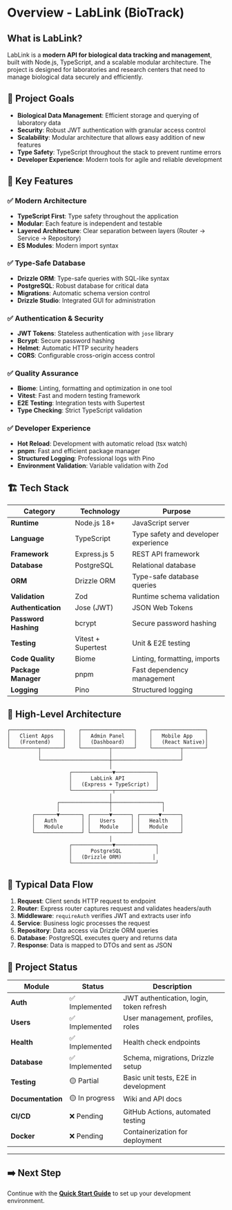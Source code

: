 # Overview - LabLink (BioTrack)

## What is LabLink?

LabLink is a **modern API for biological data tracking and management**, built with Node.js, TypeScript, and a scalable modular architecture. The project is designed for laboratories and research centers that need to manage biological data securely and efficiently.

## 🎯 Project Goals

- **Biological Data Management**: Efficient storage and querying of laboratory data
- **Security**: Robust JWT authentication with granular access control
- **Scalability**: Modular architecture that allows easy addition of new features
- **Type Safety**: TypeScript throughout the stack to prevent runtime errors
- **Developer Experience**: Modern tools for agile and reliable development

## 🚀 Key Features

### ✅ **Modern Architecture**
- **TypeScript First**: Type safety throughout the application
- **Modular**: Each feature is independent and testable
- **Layered Architecture**: Clear separation between layers (Router → Service → Repository)
- **ES Modules**: Modern import syntax

### ✅ **Type-Safe Database**
- **Drizzle ORM**: Type-safe queries with SQL-like syntax
- **PostgreSQL**: Robust database for critical data
- **Migrations**: Automatic schema version control
- **Drizzle Studio**: Integrated GUI for administration

### ✅ **Authentication & Security**
- **JWT Tokens**: Stateless authentication with `jose` library
- **Bcrypt**: Secure password hashing
- **Helmet**: Automatic HTTP security headers
- **CORS**: Configurable cross-origin access control

### ✅ **Quality Assurance**
- **Biome**: Linting, formatting and optimization in one tool
- **Vitest**: Fast and modern testing framework
- **E2E Testing**: Integration tests with Supertest
- **Type Checking**: Strict TypeScript validation

### ✅ **Developer Experience**
- **Hot Reload**: Development with automatic reload (tsx watch)
- **pnpm**: Fast and efficient package manager
- **Structured Logging**: Professional logs with Pino
- **Environment Validation**: Variable validation with Zod

## 🏗️ Tech Stack

| Category | Technology | Purpose |
|-----------|------------|-----------|
| **Runtime** | Node.js 18+ | JavaScript server |
| **Language** | TypeScript | Type safety and developer experience |
| **Framework** | Express.js 5 | REST API framework |
| **Database** | PostgreSQL | Relational database |
| **ORM** | Drizzle ORM | Type-safe database queries |
| **Validation** | Zod | Runtime schema validation |
| **Authentication** | Jose (JWT) | JSON Web Tokens |
| **Password Hashing** | bcrypt | Secure password hashing |
| **Testing** | Vitest + Supertest | Unit & E2E testing |
| **Code Quality** | Biome | Linting, formatting, imports |
| **Package Manager** | pnpm | Fast dependency management |
| **Logging** | Pino | Structured logging |

## 🎨 High-Level Architecture

```
┌─────────────────┐    ┌─────────────────┐    ┌─────────────────┐
│   Client Apps   │    │   Admin Panel   │    │   Mobile App    │
│   (Frontend)    │    │   (Dashboard)   │    │   (React Native)│
└─────────┬───────┘    └─────────┬───────┘    └─────────┬───────┘
          │                      │                      │
          └──────────────────────┼──────────────────────┘
                                 │
                    ┌─────────────▼─────────────┐
                    │      LabLink API          │
                    │   (Express + TypeScript)  │
                    └─────────────┬─────────────┘
                                 │
                ┌────────────────┼────────────────┐
                │                │                │
        ┌───────▼───────┐ ┌──────▼──────┐ ┌──────▼──────┐
        │   Auth        │ │   Users     │ │   Health    │
        │   Module      │ │   Module    │ │   Module    │
        └───────────────┘ └─────────────┘ └─────────────┘
                                 │
                    ┌─────────────▼─────────────┐
                    │      PostgreSQL           │
                    │   (Drizzle ORM)          │
                    └───────────────────────────┘
```

## 🔄 Typical Data Flow

1. **Request**: Client sends HTTP request to endpoint
2. **Router**: Express router captures request and validates headers/auth
3. **Middleware**: `requireAuth` verifies JWT and extracts user info
4. **Service**: Business logic processes the request
5. **Repository**: Data access via Drizzle ORM queries
6. **Database**: PostgreSQL executes query and returns data
7. **Response**: Data is mapped to DTOs and sent as JSON

## 🚦 Project Status

| Module | Status | Description |
|--------|--------|-------------|
| **Auth** | ✅ Implemented | JWT authentication, login, token refresh |
| **Users** | ✅ Implemented | User management, profiles, roles |
| **Health** | ✅ Implemented | Health check endpoints |
| **Database** | ✅ Implemented | Schema, migrations, Drizzle setup |
| **Testing** | 🟡 Partial | Basic unit tests, E2E in development |
| **Documentation** | 🟡 In progress | Wiki and API docs |
| **CI/CD** | ❌ Pending | GitHub Actions, automated testing |
| **Docker** | ❌ Pending | Containerization for deployment |

---

## ➡️ Next Step

Continue with the [**Quick Start Guide**](./02-quick-start.md) to set up your development environment.
